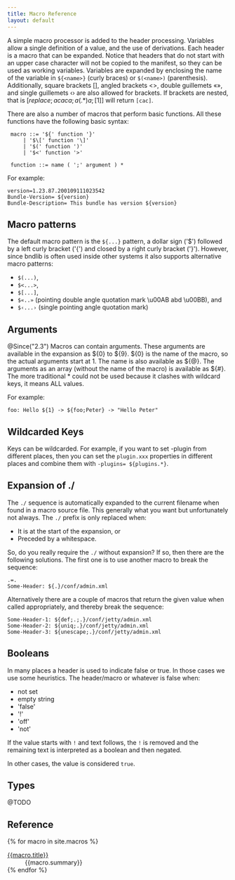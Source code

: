 ```yaml
---
title: Macro Reference
layout: default
---
```



A simple macro processor is added to the header processing. Variables allow a single definition of a value, and the use of derivations. Each header is a macro that can be expanded. Notice that headers that do not start with an upper case character will not be copied to the manifest, so they can be used as working variables. Variables are expanded by enclosing the name of the variable in `${<name>}` (curly braces) or `$(<name>)` (parenthesis). Additionally, square brackets \[\], angled brackets <>, double guillemets «», and single guillemets ‹› are also allowed for brackets. If brackets are nested, that is $[replace;acaca;a(.*)a;[$1]] will return `[cac]`.

There are also a number of macros that perform basic functions. All these functions have the following basic syntax:

     macro ::= '${' function '}' 
         | '$\[' function '\]'
         | '$(' function ')'
         | '$<' function '>'

     function ::= name ( ';' argument ) *

For example:

    version=1.23.87.200109111023542
    Bundle-Version= ${version}
    Bundle-Description= This bundle has version ${version}

## Macro patterns
The default macro pattern is the `${...}` pattern, a dollar sign ('$') followed by a left curly bracket ('{') and closed by a right curly bracket ('}'). However, since bndlib is often used inside other systems it also supports alternative macro patterns:

* `$(...)`, 
* `$<...>`, 
* `$[...]`, 
* `$«..»` (pointing double angle quotation mark \u00AB abd \u00BB), and
* `$‹...›` (single pointing angle quotation mark)


## Arguments
@Since("2.3") Macros can contain arguments. These arguments are available in the expansion as ${0} to ${9}. ${0} is the name of the macro, so the actual arguments start at 1. The name is also available as ${@}. The arguments as an array (without the name of the macro) is available as ${#}. The more traditional * could not be used because it clashes with wildcard keys, it means ALL values. 

For example:

    foo: Hello ${1} -> ${foo;Peter} -> "Hello Peter"
    
## Wildcarded Keys
Keys can be wildcarded. For example, if you want to set -plugin from different places, then you can set the `plugin.xxx` properties in different places and combine them with `-plugins= ${plugins.*}`.


## Expansion of ./

The `./` sequence is automatically expanded to the current filename when found in a macro source file. This generally what you want but unfortunately not always. The `./` prefix is only replaced when:

* It is at the start of the expansion, or
* Preceded by a whitespace.

So, do you really require the `./` without expansion? If so, then there are the following solutions. The first one is to use another macro to break the sequence:

	.=.
	Some-Header: ${.}/conf/admin.xml

Alternatively there are a couple of macros that return the given value when called appropriately, and thereby break the sequence:

	Some-Header-1: ${def;.;.}/conf/jetty/admin.xml
	Some-Header-2: ${uniq;.}/conf/jetty/admin.xml
	Some-Header-3: ${unescape;.}/conf/jetty/admin.xml

## Booleans

In many places a header is used to indicate false or true. In those cases we use some heuristics. The header/macro or whatever is false when:

*	not set
*   empty string
*	'false'
*	'!'
*	'off'
*	'not'

If the value starts with `!` and text follows, the `!` is removed and the remaining text is interpreted as a boolean and then negated.

In other cases, the value is considered `true`.

## Types
@TODO


## Reference

<div>
<dl class="property-index">

{% for macro in site.macros %}<dt><a href="{{ macro.url | prepend: site.baseurl }}">{{macro.title}}</a></dt><dd>{{macro.summary}}</dd>
{% endfor %}

</dl>
</div>

